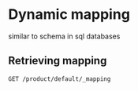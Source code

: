 # Dynamic mapping
similar to schema in sql databases
## Retrieving mapping

```
GET /product/default/_mapping
```
